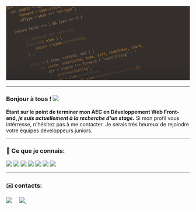 <img src="https://github.com/CreasyDev/CreasyDev/blob/main/bannerGithub2.jpg" />

___


### Bonjour à tous ! <img src="https://raw.githubusercontent.com/MartinHeinz/MartinHeinz/master/wave.gif" width="30px">

**Étant sur le point de terminer mon AEC en Développement Web Front-end,  _je suis actuellement à la recherche d'un stage._** 
Si mon profil vous intérresse, n'hésitez pas à me contacter. Je serais très heureux de rejoindre votre équipes développeurs juniors.

___

### 🧰 Ce que je connais:

<p align="left">
  <img src="https://img.icons8.com/color/65/000000/html-5.png"/>
  <img src="https://img.icons8.com/color/65/000000/css3.png"/>
  <img src="https://img.icons8.com/color/65/000000/sass.png"/>
  <img src="https://img.icons8.com/color/65/000000/bootstrap.png"/>
  <img src="https://img.icons8.com/color/65/000000/javascript.png"/>
  <img src="https://img.icons8.com/color/65/000000/react-native.png"/>
  <img src="https://img.icons8.com/color/65/000000/angularjs.png"/>
</p>

___

### ✉️ contacts:

<p align="left">
   <a href="franckgallardnaika&#64;gmail&#46;com">
     <img src="https://img.shields.io/badge/gmail-%23D14836.svg?&style=for-the-badge&logo=gmail&logoColor=white" /></a>&nbsp;&nbsp;&nbsp;&nbsp;
   <a href="https://www.linkedin.com/in/<yours>/">
     <img src="https://img.shields.io/badge/linkedin-%230077B5.svg?&style=for-the-badge&logo=linkedin&logoColor=white" />
  </a>&nbsp;&nbsp;&nbsp;&nbsp;
<p>











